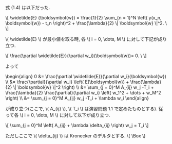 式 (1.4) は以下だった. 

\\[
\widetilde{E} (\boldsymbol{w}) = \frac{1}{2} \sum_{n = 1}^N \left( y(x_n, \boldsymbol{w}) - t_n \right)^2 + \frac{\lambda}{2} \\| \boldsymbol{w} \\|^2. \ 
\\]

\\( \widetilde{E} \\) が最小値を取る時, 各 \\( i = 0, \dots, M \\) に対して下記が成り立つ. 

\\[
\frac{\partial \widetilde{E}}{\partial w_i}(\boldsymbol{w})= 0. \ 
\\]

よって

\begin{align}
0 &= \frac{\partial \widetilde{E}}{\partial w_i}(\boldsymbol{w}) \\\\
  &= \frac{\partial}{\partial w_i} \left( E(\boldsymbol{w}) + \frac{\lambda}{2} \\| \boldsymbol{w} \\|^2 \right) \\\\
  &= \sum_{j = 0}^M A_{ij} w_j -T_i + \frac{\lambda}{2} \frac{\partial}{\partial w_i} \left( w_1^2 + \dots + w_M^2 \right) \\\\
  &= \sum_{j = 0}^M A_{ij} w_j -T_i + \lambda w_i
\end{align}

が成り立つ(ここで, \\( A_{ij} \\), \\( T_i \\) は演習問題 1.1 で定めたものとする).
従って各 \\( i = 0, \dots, M \\) に対して以下が成り立つ. 

\\[
\sum_{j = 0}^M \left( A_{ij} + \lambda \delta_{ij} \right) w_j = T_i
\\]

ただしここで \\( \delta_{ij} \\) は Kronecker のデルタとする. \\( \Box \\)
